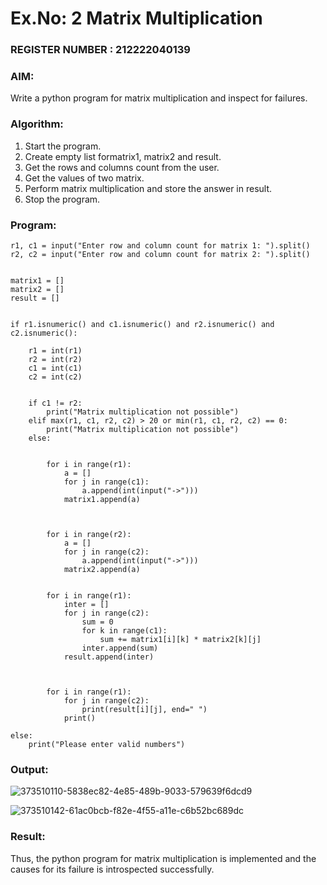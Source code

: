 # Ex.No: 2   Matrix Multiplication 

                                                                           
### REGISTER NUMBER : 212222040139

### AIM: 
Write a python program for matrix multiplication and inspect for failures.
 
### Algorithm:
1. Start the program.
2. Create empty list formatrix1, matrix2 and result.
3. Get the rows and columns count from the user.
4. Get the values of two matrix.
5. Perform matrix multiplication and store the answer in result.
6. Stop the program.

### Program:
```
r1, c1 = input("Enter row and column count for matrix 1: ").split()
r2, c2 = input("Enter row and column count for matrix 2: ").split()


matrix1 = []
matrix2 = []
result = []


if r1.isnumeric() and c1.isnumeric() and r2.isnumeric() and c2.isnumeric():

    r1 = int(r1)
    r2 = int(r2)
    c1 = int(c1)
    c2 = int(c2)


    if c1 != r2:
        print("Matrix multiplication not possible")
    elif max(r1, c1, r2, c2) > 20 or min(r1, c1, r2, c2) == 0:
        print("Matrix multiplication not possible")
    else:


        for i in range(r1):
            a = []
            for j in range(c1):
                a.append(int(input("->")))
            matrix1.append(a)



        for i in range(r2):
            a = []
            for j in range(c2):
                a.append(int(input("->")))
            matrix2.append(a)


        for i in range(r1):
            inter = []
            for j in range(c2):
                sum = 0
                for k in range(c1):
                    sum += matrix1[i][k] * matrix2[k][j]
                inter.append(sum)
            result.append(inter)



        for i in range(r1):
            for j in range(c2):
                print(result[i][j], end=" ")
            print()

else:
    print("Please enter valid numbers")
```

### Output:
![373510110-5838ec82-4e85-489b-9033-579639f6dcd9](https://github.com/user-attachments/assets/b6d4a808-2e3d-4cdd-9df2-2881d6f11137)

![373510142-61ac0bcb-f82e-4f55-a11e-c6b52bc689dc](https://github.com/user-attachments/assets/44dacc6f-f0c8-4de6-8914-6e2abcf56824)

### Result:
Thus, the python program for matrix multiplication is implemented and the causes for its failure is introspected successfully.

